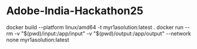 # Adobe-India-Hackathon25
docker build --platform linux/amd64 -t myr1asolution:latest .
docker run --rm -v "$(pwd)/input:/app/input" -v "$(pwd)/output:/app/output" --network none myr1asolution:latest